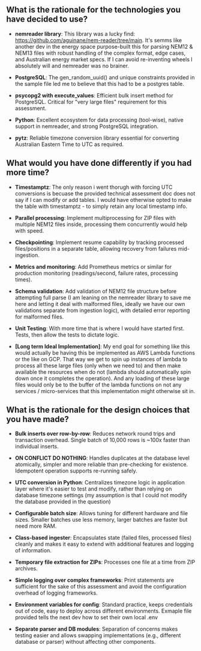 ## What is the rationale for the technologies you have decided to use?

- **nemreader library**: This library was a lucky find: https://github.com/aguinane/nem-reader/tree/main. It's semms like another dev in the energy space purpose-built this for parsing NEM12 & NEM13 files with robust handling of the complex format, edge cases, and Australian energy market specs. If I can avoid re-inventing wheels I absolutely will and nemreader was no brainer.

- **PostgreSQL**: The gen_random_uuid() and unique constraints provided in the sample file led me to believe that this had to be a postgres table.

- **psycopg2 with execute_values**: Efficient bulk insert method for PostgreSQL. Critical for "very large files" requirement for this assessment.

- **Python**: Excellent ecosystem for data processing (tool-wise), native support in nemreader, and strong PostgreSQL integration.

- **pytz**: Reliable timezone conversion library essential for converting Australian Eastern Time to UTC as required.

## What would you have done differently if you had more time?

- **Timestamptz**: The only reason i went thorugh with forcing UTC conversions is becuase the provided technical assessment doc does not say if I can modify or add tables. I would have otherwise opted to make the table with timestamptz - to simply retain any local timestamp info.

- **Parallel processing**: Implement multiprocessing for ZIP files with multiple NEM12 files inside, processing them concurrently would help with speed.

- **Checkpointing**: Implement resume capability by tracking processed files/positions in a separate table, allowing recovery from failures mid-ingestion.

- **Metrics and monitoring**: Add Prometheus metrics or similar for production monitoring (readings/second, failure rates, processing times).

- **Schema validation**: Add validation of NEM12 file structure before attempting full parse (I am leaning on the nemreader library to save me here and letting it deal with malformed files, ideally we have our own validations separate from ingestion logic), with detailed error reporting for malformed files.

- **Unit Testing**: With more time that is where I would have started first. Tests, then allow the tests to dictate logic.

- **[Long term Ideal Implementation]**: My end goal for something like this would actually be having this be implemented as AWS Lambda functions or the like on GCP. That way we get to spin up instances of lambda to process all these large files (only when we need to) and then make available the resources when do not (lambda should automatically spin down once it completes the operation). And any loading of these large files would only be to the buffer of the lambda functions on not any services / micro-services that this implementation might otherwise sit in.

## What is the rationale for the design choices that you have made?

- **Bulk inserts over row-by-row**: Reduces network round trips and transaction overhead. Single batch of 10,000 rows is ~100x faster than individual inserts.

- **ON CONFLICT DO NOTHING**: Handles duplicates at the database level atomically, simpler and more reliable than pre-checking for existence. Idempotent operation supports re-running safely.

- **UTC conversion in Python**: Centralizes timezone logic in application layer where it's easier to test and modify, rather than relying on database timezone settings (my assumption is that I could not modify the database provided in the question)

- **Configurable batch size**: Allows tuning for different hardware and file sizes. Smaller batches use less memory, larger batches are faster but need more RAM.

- **Class-based ingester**: Encapsulates state (failed files, processed files) cleanly and makes it easy to extend with additional features and logging of information.

- **Temporary file extraction for ZIPs**: Processes one file at a time from ZIP archives.

- **Simple logging over complex frameworks**: Print statements are sufficient for the sake of this assessment and avoid the configuration overhead of logging frameworks.

- **Environment variables for config**: Standard practice, keeps credentials out of code, easy to deploy across different environments. Exmaple file provided tells the next dev how to set their own local .env

- **Separate parser and DB modules**: Separation of concerns makes testing easier and allows swapping implementations (e.g., different database or parser) without affecting other components. 